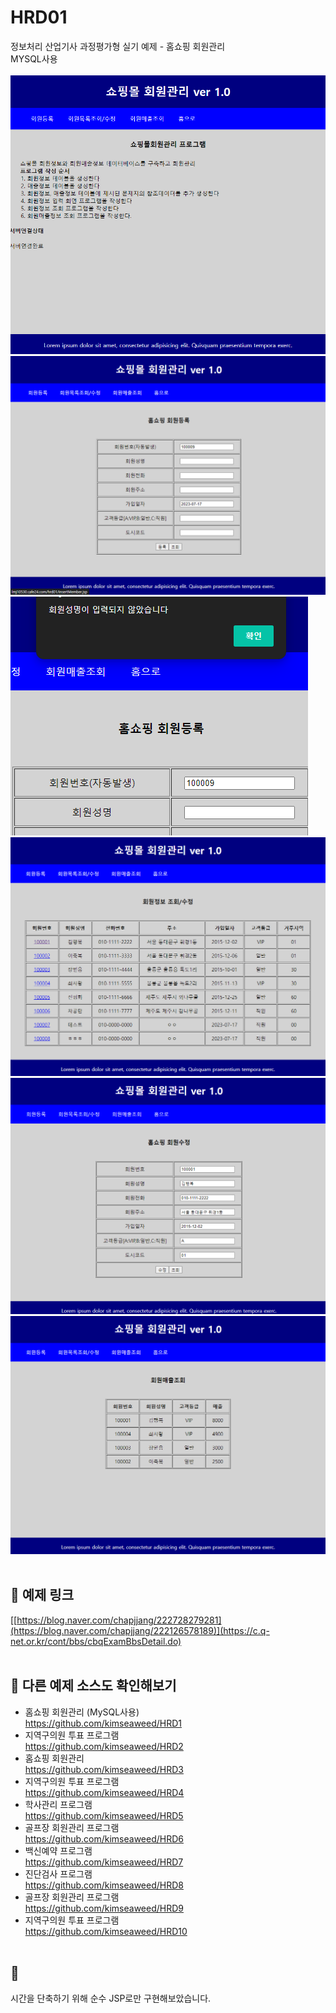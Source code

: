 # HRD01
정보처리 산업기사 과정평가형 실기 예제 - 홈쇼핑 회원관리<br>
MYSQL사용
<br><br>
<img src="previewPic/p (1).png">
<img src="previewPic/p (2).png">
<img src="previewPic/p (3).png">
<img src="previewPic/p (4).png">
<img src="previewPic/p (5).png">
<img src="previewPic/p (6).png">
<br><br>


## 🔗 예제 링크
[[https://blog.naver.com/chapjjang/222728279281](https://blog.naver.com/chapjjang/222126578189)](https://c.q-net.or.kr/cont/bbs/cbqExamBbsDetail.do)
<br>
<br>


## 🔗 다른 예제 소스도 확인해보기 
* 홈쇼핑 회원관리 (MySQL사용)<br>https://github.com/kimseaweed/HRD1
* 지역구의원 투표 프로그램 <br>https://github.com/kimseaweed/HRD2
* 홈쇼핑 회원관리 <br>https://github.com/kimseaweed/HRD3
* 지역구의원 투표 프로그램 <br>https://github.com/kimseaweed/HRD4
* 학사관리 프로그램<br>https://github.com/kimseaweed/HRD5
* 골프장 회원관리 프로그램<br>https://github.com/kimseaweed/HRD6
* 백신예약 프로그램<br>https://github.com/kimseaweed/HRD7
* 진단검사 프로그램<br>https://github.com/kimseaweed/HRD8
* 골프장 회원관리 프로그램<br>https://github.com/kimseaweed/HRD9
* 지역구의원 투표 프로그램 <br>https://github.com/kimseaweed/HRD10
<br><br>

## 💬
시간을 단축하기 위해 순수 JSP로만 구현해보았습니다.
<br><br><br>





